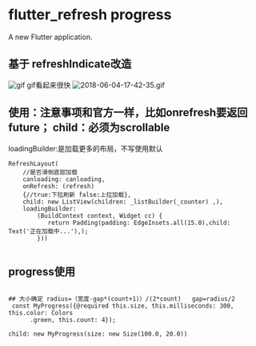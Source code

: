 # flutter_refresh progress

A new Flutter application.

## 基于 refreshIndicate改造
![gif](https://github.com/While1true/flutter_refresh/blob/master/2018-06-02-15-14-48.gif)
gif看起来很快
![2018-06-04-17-42-35.gif](https://upload-images.jianshu.io/upload_images/6456519-8e40c45f174d2a6b.gif?imageMogr2/auto-orient/strip)
## 使用：注意事项和官方一样，比如onrefresh要返回future； child：必须为scrollable

loadingBuilder:是加载更多的布局，不写使用默认
```
RefreshLayout(
    //是否滑倒底部加载
    canloading: canloading,
    onRefresh: (refresh) 
    {//true:下拉刷新 false:上拉加载},
    child: new ListView(children: _listBuilder(_counter) ,),
    loadingBuilder: 
        (BuildContext context, Widget cc) {
           return Padding(padding: EdgeInsets.all(15.0),child: Text('正在加载中...'),);
        }))
            
```

## progress使用
```

## 大小确定 radius=（宽度-gap*(count+1)）/(2*count)   gap=radius/2
 const MyProgress({@required this.size, this.milliseconds: 300, this.color: Colors
      .green, this.count: 4});

child: new MyProgress(size: new Size(100.0, 20.0))
```
